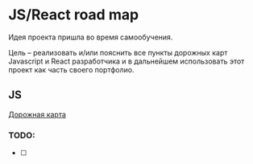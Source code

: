 # JS/React road map

Идея проекта пришла во время самообучения.

Цель – реализовать и/или пояснить все пункты дорожных карт Javascript и React разработчика и в дальнейшем использовать
этот проект как часть своего портфолио.



## JS
[Дорожная карта](https://roadmap.sh/javascript)

### TODO:
- [ ] 